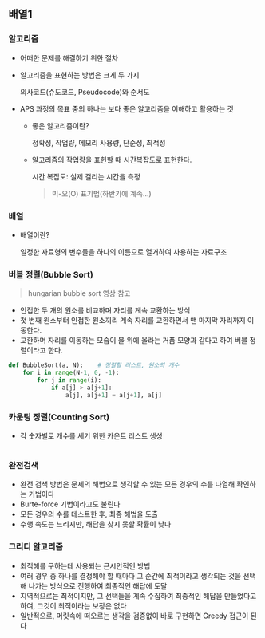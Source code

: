 ## 배열1

### 알고리즘

- 어떠한 문제를 해결하기 위한 절차

- 알고리즘을 표현하는 방법은 크게 두 가지

  의사코드(슈도코드, Pseudocode)와 순서도

- APS 과정의 목표 중의 하나는 보다 좋은 알고리즘을 이해하고 활용하는 것

  - 좋은 알고리즘이란?

    정확성, 작업량, 메모리 사용량, 단순성, 최적성

  - 알고리즘의 작업량을 표현할 때 시간복잡도로 표현한다.

    시간 복잡도: 실제 걸리는 시간을 측정

    >빅-오(O) 표기법(하반기에 계속...)
    >



### 배열

- 배열이란?

  일정한 자료형의 변수들을 하나의 이름으로 열거하여 사용하는 자료구조



### 버블 정렬(Bubble Sort)

> hungarian bubble sort 영상 참고

- 인접한 두 개의 원소를 비교하며 자리를 계속 교환하는 방식
- 첫 번째 원소부터 인접한 원소끼리 계속 자리를 교환하면서 맨 마지막 자리까지 이동한다.
- 교환하며 자리를 이동하는 모습이 물 위에 올라는 거품 모양과 같다고 하여 버블 정렬이라고 한다.

```python
def BubbleSort(a, N):    # 정렬할 리스트, 원소의 개수
    for i in range(N-1, 0, -1):
        for j in range(i):
            if a[j] > a[j+1]:
                a[j], a[j+1] = a[j+1], a[j]
```



### 카운팅 정렬(Counting Sort)

- 각 숫자별로 개수를 세기 위한 카운트 리스트 생성

```python

```



### 완전검색

- 완전 검색 방법은 문제의 해법으로 생각할 수 있는 모든 경우의 수를 나열해 확인하는 기법이다
- Burte-force 기법이라고도 불린다
- 모든 경우의 수를 테스트한 후, 최종 해법을 도출
- 수행 속도는 느리지만, 해답을 찾지 못할 확률이 낮다



### 그리디 알고리즘

- 최적해를 구하는데 사용되는 근시안적인 방법
- 여러 경우 중 하나를 결정해야 할 때마다 그 순간에 최적이라고 생각되는 것을 선택해 나가는 방식으로 진행하여 최종적인 해답에 도달
- 지역적으로는 최적이지만, 그 선택들을 계속 수집하여 최종적인 해답을 만들었다고 하여, 그것이 최적이라는 보장은 없다
- 일반적으로, 머릿속에 떠오르는 생각을 검증없이 바로 구현하면 Greedy 접근이 된다
